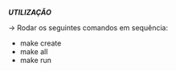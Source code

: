 ***UTILIZAÇÃO***

-> Rodar os seguintes comandos em sequência:
  * make create
  * make all
  * make run 